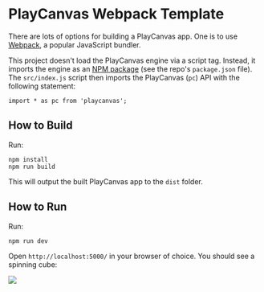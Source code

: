 # PlayCanvas Webpack Template

There are lots of options for building a PlayCanvas app. One is to use [Webpack](https://webpack.js.org/), a popular JavaScript bundler.

This project doesn't load the PlayCanvas engine via a script tag. Instead, it imports the engine as an [NPM package](https://www.npmjs.com/package/playcanvas) (see the repo's `package.json` file). The `src/index.js` script then imports the PlayCanvas (`pc`) API with the following statement:

```
import * as pc from 'playcanvas';
```

## How to Build

Run:

```
npm install
npm run build
```

This will output the built PlayCanvas app to the `dist` folder.

## How to Run

Run:

```
npm run dev
```

Open `http://localhost:5000/` in your browser of choice. You should see a spinning cube:

![](images/box.gif)

